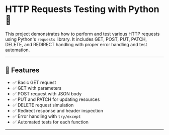 # HTTP Requests Testing with Python 🧪

This project demonstrates how to perform and test various HTTP requests using Python's `requests` library. It includes GET, POST, PUT, PATCH, DELETE, and REDIRECT handling with proper error handling and test automation.

---

## 📌 Features

- ✅ Basic GET request
- ✅ GET with parameters
- ✅ POST request with JSON body
- ✅ PUT and PATCH for updating resources
- ✅ DELETE request simulation
- ✅ Redirect response and header inspection
- ✅ Error handling with `try/except`
- ✅ Automated tests for each function

---

